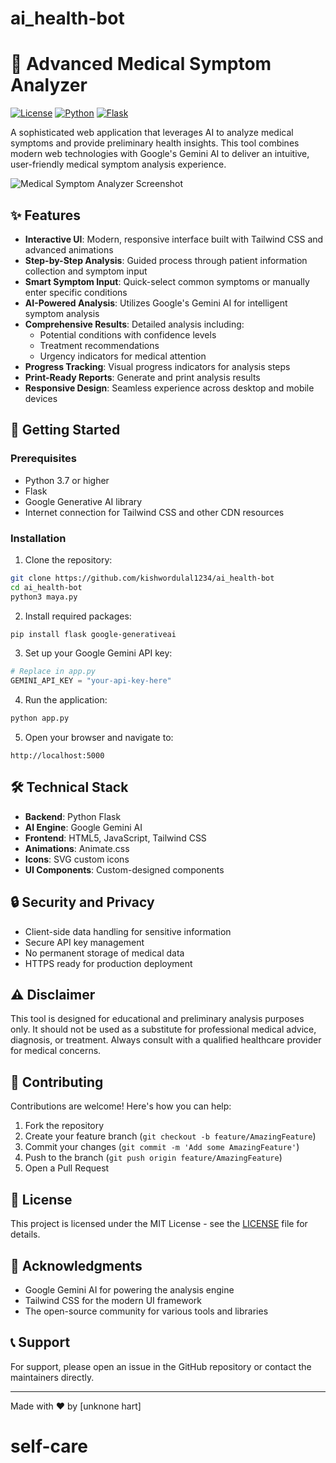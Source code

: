 # ai_health-bot


# 🏥 Advanced Medical Symptom Analyzer

[![License](https://img.shields.io/badge/license-MIT-blue.svg)](LICENSE)
[![Python](https://img.shields.io/badge/python-3.7+-blue.svg)](https://www.python.org/downloads/)
[![Flask](https://img.shields.io/badge/flask-2.0+-green.svg)](https://flask.palletsprojects.com/)

A sophisticated web application that leverages AI to analyze medical symptoms and provide preliminary health insights. This tool combines modern web technologies with Google's Gemini AI to deliver an intuitive, user-friendly medical symptom analysis experience.

![Medical Symptom Analyzer Screenshot](Screenshot.png)

## ✨ Features

- **Interactive UI**: Modern, responsive interface built with Tailwind CSS and advanced animations
- **Step-by-Step Analysis**: Guided process through patient information collection and symptom input
- **Smart Symptom Input**: Quick-select common symptoms or manually enter specific conditions
- **AI-Powered Analysis**: Utilizes Google's Gemini AI for intelligent symptom analysis
- **Comprehensive Results**: Detailed analysis including:
  - Potential conditions with confidence levels
  - Treatment recommendations
  - Urgency indicators for medical attention
- **Progress Tracking**: Visual progress indicators for analysis steps
- **Print-Ready Reports**: Generate and print analysis results
- **Responsive Design**: Seamless experience across desktop and mobile devices

## 🚀 Getting Started

### Prerequisites

- Python 3.7 or higher
- Flask
- Google Generative AI library
- Internet connection for Tailwind CSS and other CDN resources

### Installation

1. Clone the repository:
```bash
git clone https://github.com/kishwordulal1234/ai_health-bot
cd ai_health-bot
python3 maya.py
```

2. Install required packages:
```bash
pip install flask google-generativeai
```

3. Set up your Google Gemini API key:
```python
# Replace in app.py
GEMINI_API_KEY = "your-api-key-here"
```

4. Run the application:
```bash
python app.py
```

5. Open your browser and navigate to:
```
http://localhost:5000
```

## 🛠️ Technical Stack

- **Backend**: Python Flask
- **AI Engine**: Google Gemini AI
- **Frontend**: HTML5, JavaScript, Tailwind CSS
- **Animations**: Animate.css
- **Icons**: SVG custom icons
- **UI Components**: Custom-designed components

## 🔒 Security and Privacy

- Client-side data handling for sensitive information
- Secure API key management
- No permanent storage of medical data
- HTTPS ready for production deployment

## ⚠️ Disclaimer

This tool is designed for educational and preliminary analysis purposes only. It should not be used as a substitute for professional medical advice, diagnosis, or treatment. Always consult with a qualified healthcare provider for medical concerns.

## 🤝 Contributing

Contributions are welcome! Here's how you can help:

1. Fork the repository
2. Create your feature branch (`git checkout -b feature/AmazingFeature`)
3. Commit your changes (`git commit -m 'Add some AmazingFeature'`)
4. Push to the branch (`git push origin feature/AmazingFeature`)
5. Open a Pull Request

## 📝 License

This project is licensed under the MIT License - see the [LICENSE](LICENSE) file for details.

## 🙏 Acknowledgments

- Google Gemini AI for powering the analysis engine
- Tailwind CSS for the modern UI framework
- The open-source community for various tools and libraries

## 📞 Support

For support, please open an issue in the GitHub repository or contact the maintainers directly.

---

Made with ❤️ by [unknone hart]
# self-care
